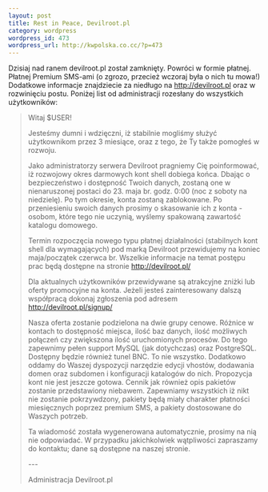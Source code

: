 ```yaml
--- 
layout: post
title: Rest in Peace, Devilroot.pl
category: wordpress
wordpress_id: 473
wordpress_url: http://kwpolska.co.cc/?p=473
---
```

Dzisiaj nad ranem devilroot.pl został zamknięty. Powróci w formie płatnej. Płatnej Premium SMS-ami (o zgrozo, przecież wczoraj była o nich tu mowa!) Dodatkowe informacje znajdziecie za niedługo na <http://devilroot.pl> oraz w rozwinięciu postu.
Poniżej list od administracji rozesłany do wszystkich użytkowników:
>Witaj $USER!
>
>Jesteśmy dumni i wdzięczni, iż stabilnie mogliśmy służyć użytkownikom przez 3 miesiące, oraz z tego, że Ty także pomogłeś w rozwoju.
>
>Jako administratorzy serwera Devilroot pragniemy Cię poinformować, iż rozwojowy okres darmowych kont shell dobiega końca. Dbając o bezpieczeństwo i dostępność Twoich danych, zostaną one w nienaruszonej postaci do 23. maja br. godz. 0:00 (noc z soboty na niedzielę). Po tym okresie, konta zostaną zablokowane.
>Po przeniesieniu swoich danych prosimy o skasowanie ich z konta - osobom, które tego nie uczynią, wyślemy spakowaną zawartość katalogu domowego.
>
>Termin rozpoczęcia nowego typu płatnej działalności (stabilnych kont shell dla wymagających) pod marką Devilroot przewidujemy na koniec maja/początek czerwca br. Wszelkie informacje na temat postępu prac będą dostępne na stronie http://devilroot.pl/
>
>Dla aktualnych użytkowników przewidywane są atrakcyjne zniżki lub oferty promocyjne na konta. Jeżeli jesteś zainteresowany dalszą współpracą dokonaj zgłoszenia pod adresem http://devilroot.pl/signup/
>
>Nasza oferta zostanie podzielona na dwie grupy cenowe. Różnice w kontach to dostępność miejsca, ilość baz danych, ilość możliwych połączeń czy zwiększona ilość uruchomionych procesów. Do tego zapewnimy pełen support MySQL (jak dotychczas) oraz PostgreSQL. Dostępny będzie również tunel BNC. To nie wszystko. Dodatkowo oddamy do Waszej dyspozycji narzędzie edycji vhostów, dodawania domen oraz subdomen i konfiguracji katalogów do nich.
>Propozycja kont nie jest jeszcze gotowa. Cennik jak również opis pakietów zostanie przedstawiony niebawem. Zapewniamy wszystkich iż nikt nie zostanie pokrzywdzony, pakiety będą miały charakter płatności miesięcznych poprzez premium SMS, a pakiety dostosowane do Waszych potrzeb.
>
>Ta wiadomość została wygenerowana automatycznie, prosimy na nią nie odpowiadać. W przypadku jakichkolwiek wątpliwości zapraszamy do kontaktu; dane są dostępne na naszej stronie.
>
>\---
>
>Administracja Devilroot.pl

